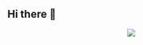## Hi there 👋

<!--
**cxoijve/cxoijve** is a ✨ _special_ ✨ repository because its `README.md` (this file) appears on your GitHub profile.

Here are some ideas to get you started:

- 🔭 I’m currently working on ...
- 🌱 I’m currently learning ...
- 👯 I’m looking to collaborate on ...
- 🤔 I’m looking for help with ...
- 💬 Ask me about ...
- 📫 How to reach me: ...
- 😄 Pronouns: ...
- ⚡ Fun fact: ...
-->

<div align="center">
  <img src="https://handsome-friend-06d.notion.site/image/attachment%3A2f7b2997-516a-4fc3-848c-b47df4819c32%3Ac3f9a35c-4f03-4edc-b026-8eacd1d27799.png?table=block&id=1b4d7e34-faf7-809f-b380-e7ce7e460018&spaceId=e42c1663-90bb-4820-8583-f7c7720e6438&width=1040&userId=&cache=v2" />
</div>
